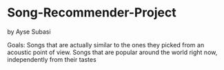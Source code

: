 # Song-Recommender-Project

by Ayse Subasi






Goals:
Songs that are actually similar to the ones they picked from an acoustic point of view.
Songs that are popular around the world right now, independently from their tastes
